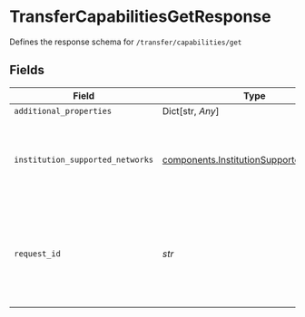 # TransferCapabilitiesGetResponse

Defines the response schema for `/transfer/capabilities/get`


## Fields

| Field                                                                                                                                       | Type                                                                                                                                        | Required                                                                                                                                    | Description                                                                                                                                 |
| ------------------------------------------------------------------------------------------------------------------------------------------- | ------------------------------------------------------------------------------------------------------------------------------------------- | ------------------------------------------------------------------------------------------------------------------------------------------- | ------------------------------------------------------------------------------------------------------------------------------------------- |
| `additional_properties`                                                                                                                     | Dict[str, *Any*]                                                                                                                            | :heavy_minus_sign:                                                                                                                          | N/A                                                                                                                                         |
| `institution_supported_networks`                                                                                                            | [components.InstitutionSupportedNetworks](../../models/shared/institutionsupportednetworks.md)                                              | :heavy_check_mark:                                                                                                                          | Contains the RTP network and types supported by the linked Item's institution.                                                              |
| `request_id`                                                                                                                                | *str*                                                                                                                                       | :heavy_check_mark:                                                                                                                          | A unique identifier for the request, which can be used for troubleshooting. This identifier, like all Plaid identifiers, is case sensitive. |